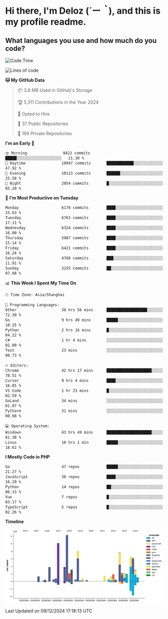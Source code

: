 # **Hi there, I'm Deloz (*´ー｀*), and this is my profile readme.**

## **What languages you use and how much do you code?**

<!--START_SECTION:waka-->
![Code Time](http://img.shields.io/badge/Code%20Time-5%2C239%20hrs%208%20mins-blue)

![Lines of code](https://img.shields.io/badge/From%20Hello%20World%20I%27ve%20Written-42.7%20million%20lines%20of%20code-blue)

**🐱 My GitHub Data** 

> 📦 3.8 MB Used in GitHub's Storage 
 > 
> 🏆 5,311 Contributions in the Year 2024
 > 
> 💼 Opted to Hire
 > 
> 📜 37 Public Repositories 
 > 
> 🔑 199 Private Repositories 
 > 
**I'm an Early 🐤** 

```text
🌞 Morning                8422 commits        █████░░░░░░░░░░░░░░░░░░░░   21.30 % 
🌆 Daytime                18947 commits       ████████████░░░░░░░░░░░░░   47.92 % 
🌃 Evening                10113 commits       ██████░░░░░░░░░░░░░░░░░░░   25.58 % 
🌙 Night                  2054 commits        █░░░░░░░░░░░░░░░░░░░░░░░░   05.20 % 
```
📅 **I'm Most Productive on Tuesday** 

```text
Monday                   6178 commits        ████░░░░░░░░░░░░░░░░░░░░░   15.63 % 
Tuesday                  6763 commits        ████░░░░░░░░░░░░░░░░░░░░░   17.11 % 
Wednesday                6324 commits        ████░░░░░░░░░░░░░░░░░░░░░   16.00 % 
Thursday                 5987 commits        ████░░░░░░░░░░░░░░░░░░░░░   15.14 % 
Friday                   6421 commits        ████░░░░░░░░░░░░░░░░░░░░░   16.24 % 
Saturday                 4708 commits        ███░░░░░░░░░░░░░░░░░░░░░░   11.91 % 
Sunday                   3155 commits        ██░░░░░░░░░░░░░░░░░░░░░░░   07.98 % 
```


📊 **This Week I Spent My Time On** 

```text
🕑︎ Time Zone: Asia/Shanghai

💬 Programming Languages: 
Other                    38 hrs 56 mins      ██████████████████░░░░░░░   72.30 % 
Go                       9 hrs 49 mins       █████░░░░░░░░░░░░░░░░░░░░   18.25 % 
Python                   2 hrs 16 mins       █░░░░░░░░░░░░░░░░░░░░░░░░   04.22 % 
C#                       1 hr 4 mins         ░░░░░░░░░░░░░░░░░░░░░░░░░   02.00 % 
Text                     23 mins             ░░░░░░░░░░░░░░░░░░░░░░░░░   00.73 % 

🔥 Editors: 
Chrome                   42 hrs 17 mins      ████████████████████░░░░░   78.51 % 
Cursor                   9 hrs 4 mins        ████░░░░░░░░░░░░░░░░░░░░░   16.85 % 
VS Code                  1 hr 23 mins        █░░░░░░░░░░░░░░░░░░░░░░░░   02.59 % 
GoLand                   34 mins             ░░░░░░░░░░░░░░░░░░░░░░░░░   01.07 % 
PyCharm                  31 mins             ░░░░░░░░░░░░░░░░░░░░░░░░░   00.98 % 

💻 Operating System: 
Windows                  43 hrs 49 mins      ████████████████████░░░░░   81.38 % 
Linux                    10 hrs 1 min        █████░░░░░░░░░░░░░░░░░░░░   18.62 % 
```

**I Mostly Code in PHP** 

```text
Go                       47 repos            █████░░░░░░░░░░░░░░░░░░░░   21.27 % 
JavaScript               36 repos            ████░░░░░░░░░░░░░░░░░░░░░   16.29 % 
Python                   14 repos            ██░░░░░░░░░░░░░░░░░░░░░░░   06.33 % 
Vue                      7 repos             █░░░░░░░░░░░░░░░░░░░░░░░░   03.17 % 
TypeScript               5 repos             █░░░░░░░░░░░░░░░░░░░░░░░░   02.26 % 
```



**Timeline**

![Lines of Code chart](https://raw.githubusercontent.com/deloz/deloz/main/assets/bar_graph.png)


 Last Updated on 09/12/2024 17:18:13 UTC
<!--END_SECTION:waka-->
